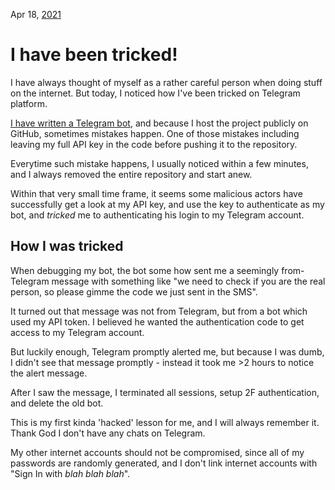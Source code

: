 Apr 18, [2021](/blog/2021/)

# I have been tricked!

I have always thought of myself as a rather careful person when doing stuff on the internet. But today, I noticed how I've been tricked on Telegram platform.

[I have written a Telegram bot](/blog/2021/fnbot/), and because I host the project publicly on GitHub, sometimes mistakes happen. One of those mistakes including leaving my full API key in the code before pushing it to the repository.

Everytime such mistake happens, I usually noticed within a few minutes, and I always removed the entire repository and start anew.

Within that very small time frame, it seems some malicious actors have successfully get a look at my API key, and use the key to authenticate as my bot, and _tricked_ me to authenticating his login to my Telegram account.

## How I was tricked

When debugging my bot, the bot some how sent me a seemingly from-Telegram message with something like "we need to check if you are the real person, so please gimme the code we just sent in the SMS".

It turned out that message was not from Telegram, but from a bot which used my API token. I believed he wanted the authentication code to get access to my Telegram account.

But luckily enough, Telegram promptly alerted me, but because I was dumb, I didn't see that message promptly - instead it took me >2 hours to notice the alert message.

After I saw the message, I terminated all sessions, setup 2F authentication, and delete the old bot.

This is my first kinda 'hacked' lesson for me, and I will always remember it. Thank God I don't have any chats on Telegram.

My other internet accounts should not be compromised, since all of my passwords are randomly generated, and I don't link internet accounts with "Sign In with _blah blah blah_".
